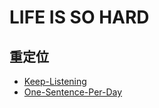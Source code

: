 # LIFE IS SO HARD

## 重定位

- [Keep-Listening](https://github.com/usiege/Keep-Listening)
- [One-Sentence-Per-Day](https://github.com/usiege/One-Sentence-Per-Day)

